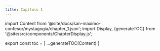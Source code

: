 ```yaml
---
title: Capítulo 1
---
```


import Content from '@site/docs/san-maximo-confesor/mystagogia/chapter_1.json';
import Display, {generateTOC} from '@site/src/components/ChapterDisplay.js';

<Display data={Content} />

export const toc = [
  ...generateTOC(Content)
]
